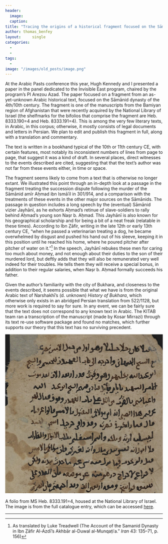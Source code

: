 ```yaml
---
header:
  image: 
  caption: 
title: "Tracing the origins of a historical fragment focused on the Sāmānids"			
author: thomas_benfey		
layout:		single
categories:
  - 
  - 
tags:
  - 
image: "/images/old_posts/image.png"
---
```




At the Arabic Pasts conference this year, Hugh Kennedy and I presented a paper in the panel dedicated to the Invisible East program, chaired by the program’s PI Arezou Azad. The paper focused on a fragment from an as-yet-unknown Arabic historical text, focused on the Sāmānid dynasty of the 4th/10th century. The fragment is one of the manuscripts from the Bamiyan region of Afghanistan that were recently acquired by the National Library of Israel (the shelfmarks for the bifolios that comprise the fragment are Heb. 8333.190=4 and Heb. 8333.191=4). This is among the very few literary texts, in Arabic, in this corpus; otherwise, it mostly consists of legal documents and letters in Persian. We plan to edit and publish this fragment in full, along with a translation and commentary.  

  

The text is written in a bookhand typical of the 10th or 11th century CE, with certain features, most notably its inconsistent numbers of lines from page to page, that suggest it was a kind of draft. In several places, direct witnesses to the events described are cited, suggesting that that the text’s author was not far from these events either, in time or space.  

  

The fragment seems likely to come from a text that is otherwise no longer extant. We illustrated this point through an in-depth look at a passage in the fragment treating the succession dispute following the murder of the Sāmānid amīr Aḥmad ibn Ismāʿīl in 301/914, and a comparison with the treatments of these events in the other major sources on the Sāmānids. The passage in question includes a long speech by the (eventual) Sāmānid vizier Jayhānī, as he exhorts Aḥmad’s retinue of slave-soldiers to rally behind Aḥmad’s young son Naṣr b. Aḥmad. This Jayhānī is also known for his geographical scholarship and for being a bit of a neat freak (relatable in these times). According to Ibn Ẓāfir, writing in the late 12th or early 13th century CE, “when he passed a veterinarian treating a dog, he became overwhelmed by disgust and pushed his hand out of his sleeve, keeping it in this position until he reached his home, where he poured pitcher after pitcher of water on it.”[^1] In the speech, Jayhānī rebukes these men for caring too much about money, and not enough about their duties to the son of their murdered lord, but deftly adds that they will also be remunerated very well indeed for their troubles. He tells them they will receive a special bonus, in addition to their regular salaries, when Naṣr b. Aḥmad formally succeeds his father.  

  

Given the author’s familiarity with the city of Bukhara, and closeness to the events described, it seems possible that what we have is from the original Arabic text of Narshakhī’s (d. unknown) *History of Bukhara*, which otherwise only exists in an abridged Persian translation from 522/1128, but more work is required to say for sure. In any event, we can be fairly sure that the text does not correspond to any known text in Arabic. The KITAB team ran a transcription of the manuscript (made by Kosar Mirrazi) through its text re-use software package and found no matches, which further supports our theory that this text has no surviving precedent.  

  



![Image](/images/old_posts/image.png)



  

A folio from MS Heb. 8333.191=4, housed at the National Library of Israel. The image is from the full catalogue entry, which can be accessed [here](https://www.nli.org.il/en/manuscripts/NNL_ALEPH003924972/NLI).



------------------------------------------------------------------------



[^1]: As translated by Luke Treadwell (The Account of the Samanid Dynasty in Ibn Ẓāfir Al-Azdī’s Akhbār al-Duwal al-Munqaṭiʿa.” *Iran* 43: 135–71, p. 156)





























































































































































































































